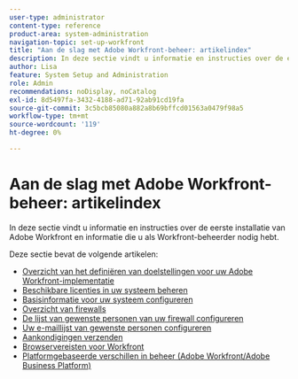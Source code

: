 ```yaml
---
user-type: administrator
content-type: reference
product-area: system-administration
navigation-topic: set-up-workfront
title: "Aan de slag met Adobe Workfront-beheer: artikelindex"
description: In deze sectie vindt u informatie en instructies over de eerste installatie van Adobe Workfront en informatie die u als Workfront-beheerder nodig hebt.
author: Lisa
feature: System Setup and Administration
role: Admin
recommendations: noDisplay, noCatalog
exl-id: 8d5497fa-3432-4188-ad71-92ab91cd19fa
source-git-commit: 3c5bcb85080a882a8b69bffcd01563a0479f98a5
workflow-type: tm+mt
source-wordcount: '119'
ht-degree: 0%

---
```


# Aan de slag met Adobe Workfront-beheer: artikelindex

In deze sectie vindt u informatie en instructies over de eerste installatie van Adobe Workfront en informatie die u als Workfront-beheerder nodig hebt.

Deze sectie bevat de volgende artikelen:

* [Overzicht van het definiëren van doelstellingen voor uw Adobe Workfront-implementatie](../../administration-and-setup/get-started-wf-administration/define-wf-goals-objectives.md)
* [Beschikbare licenties in uw systeem beheren](../../administration-and-setup/get-started-wf-administration/manage-available-licenses-in-your-system.md)
* [Basisinformatie voor uw systeem configureren](../../administration-and-setup/get-started-wf-administration/configure-basic-info.md)
* [Overzicht van firewalls](../../administration-and-setup/get-started-wf-administration/firewall-overview.md)
* [De lijst van gewenste personen van uw firewall configureren](../../administration-and-setup/get-started-wf-administration/configure-your-firewall.md)
* [Uw e-maillijst van gewenste personen configureren](../../administration-and-setup/get-started-wf-administration/configure-your-email-allowlist.md)
* [Aankondigingen verzenden](../../administration-and-setup/get-started-wf-administration/view-send-announcements.md)
* [Browservereisten voor Workfront](../../administration-and-setup/get-started-wf-administration/workfront-browser-requirements.md)
* [Platformgebaseerde verschillen in beheer (Adobe Workfront/Adobe Business Platform)](../../administration-and-setup/get-started-wf-administration/actions-in-admin-console.md)
